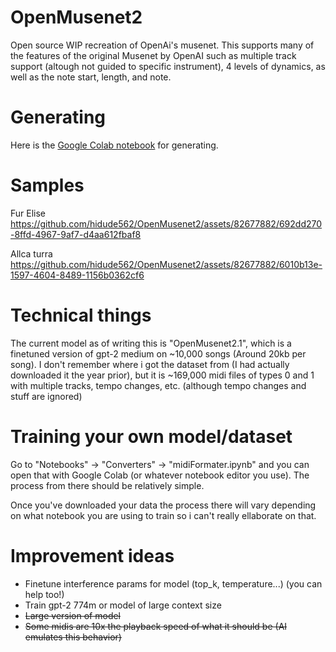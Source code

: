 # OpenMusenet2
Open source WIP recreation of OpenAi's musenet. This supports many of the features of the original Musenet by OpenAI such as multiple track support (altough not guided to specific instrument), 4 levels of dynamics, as well as the note start, length, and note.

# Generating
Here is the <a href="https://colab.research.google.com/drive/1oo02rtMhJLSoo1EUnOmS7a07gRtqsYMz">Google Colab notebook</a> for generating.

# Samples

Fur Elise
https://github.com/hidude562/OpenMusenet2/assets/82677882/692dd270-8ffd-4967-9af7-d4aa612fbaf8

Allca turra
https://github.com/hidude562/OpenMusenet2/assets/82677882/6010b13e-1597-4604-8489-1156b0362cf6

# Technical things
The current model as of writing this is "OpenMusenet2.1", which is a finetuned version of gpt-2 medium on ~10,000 songs (Around 20kb per song). I don't remember where i got the dataset from (I had actually downloaded it the year prior), but it is ~169,000 midi files of types 0 and 1 with multiple tracks, tempo changes, etc. (although tempo changes and stuff are ignored)

# Training your own model/dataset
Go to "Notebooks" -> "Converters" -> "midiFormater.ipynb" and you can open that with Google Colab (or whatever notebook editor you use). The process from there should be relatively simple.

Once you've downloaded your data the process there will vary depending on what notebook you are using to train so i can't really ellaborate on that.

# Improvement ideas
<ul>
<li>Finetune interference params for model (top_k, temperature...) (you can help too!)</li>
<li>Train gpt-2 774m or model of large context size</li>
<li><s>Large version of model</s></li>
<li><s>Some midis are 10x the playback speed of what it should be (AI emulates this behavior)</s></li>
</ul>
